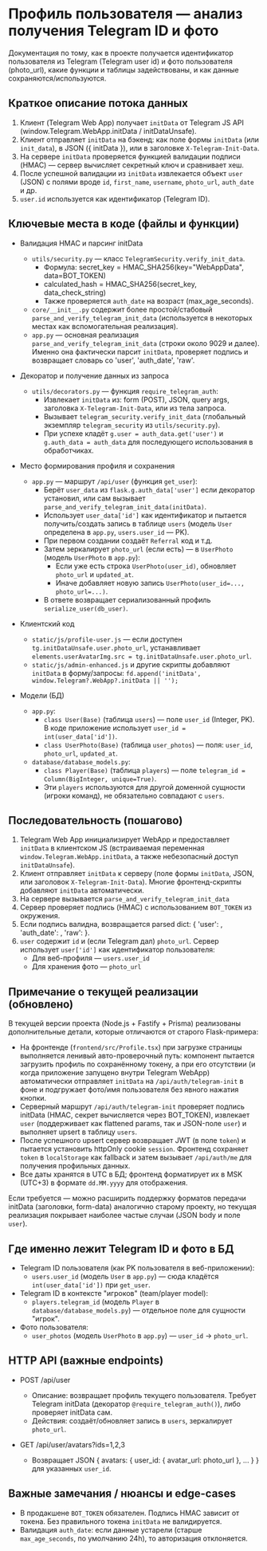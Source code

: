 # Профиль пользователя — анализ получения Telegram ID и фото

Документация по тому, как в проекте получается идентификатор пользователя из Telegram (Telegram user id) и фото пользователя (photo_url), какие функции и таблицы задействованы, и как данные сохраняются/используются.

## Краткое описание потока данных

1. Клиент (Telegram Web App) получает `initData` от Telegram JS API (window.Telegram.WebApp.initData / initDataUnsafe).
2. Клиент отправляет `initData` на бэкенд: как поле формы `initData` (или `init_data`), в JSON ({ initData }), или в заголовке `X-Telegram-Init-Data`.
3. На сервере `initData` проверяется функцией валидации подписи (HMAC) — сервер вычисляет секретный ключ и сравнивает хеш.
4. После успешной валидации из `initData` извлекается объект `user` (JSON) с полями вроде `id`, `first_name`, `username`, `photo_url`, `auth_date` и др.
5. `user.id` используется как идентификатор (Telegram ID). 

## Ключевые места в коде (файлы и функции)

- Валидация HMAC и парсинг initData
  - `utils/security.py` — класс `TelegramSecurity.verify_init_data`.
    - Формула: secret_key = HMAC_SHA256(key="WebAppData", data=BOT_TOKEN)
    - calculated_hash = HMAC_SHA256(secret_key, data_check_string)
    - Также проверяется `auth_date` на возраст (max_age_seconds).
  - `core/__init__.py` содержит более простой/стабовый `parse_and_verify_telegram_init_data` (используется в некоторых местах как вспомогательная реализация).
  - `app.py` — основная реализация `parse_and_verify_telegram_init_data` (строки около 9029 и далее). Именно она фактически парсит `initData`, проверяет подпись и возвращает словарь со 'user', 'auth_date', 'raw'.

- Декоратор и получение данных из запроса
  - `utils/decorators.py` — функция `require_telegram_auth`:
    - Извлекает `initData` из: form (POST), JSON, query args, заголовка `X-Telegram-Init-Data`, или из тела запроса.
    - Вызывает `telegram_security.verify_init_data` (глобальный экземпляр `telegram_security` из `utils/security.py`).
    - При успехе кладёт `g.user = auth_data.get('user')` и `g.auth_data = auth_data` для последующего использования в обработчиках.

- Место формирования профиля и сохранения
  - `app.py` — маршрут `/api/user` (функция `get_user`):
    - Берёт `user_data` из `flask.g.auth_data['user']` если декоратор установил, или сам вызывает `parse_and_verify_telegram_init_data(initData)`.
    - Использует `user_data['id']` как идентификатор и пытается получить/создать запись в таблице `users` (модель `User` определена в `app.py`, `users.user_id` — PK).
    - При первом создании создаёт `Referral` код и т.д.
    - Затем зеркалирует `photo_url` (если есть) — в `UserPhoto` (модель `UserPhoto` в `app.py`):
      - Если уже есть строка `UserPhoto(user_id)`, обновляет `photo_url` и `updated_at`.
      - Иначе добавляет новую запись `UserPhoto(user_id=..., photo_url=...)`.
    - В ответе возвращает сериализованный профиль `serialize_user(db_user)`.

- Клиентский код
  - `static/js/profile-user.js` — если доступен `tg.initDataUnsafe.user.photo_url`, устанавливает `elements.userAvatarImg.src = tg.initDataUnsafe.user.photo_url`.
  - `static/js/admin-enhanced.js` и другие скрипты добавляют `initData` в форму/запросы: `fd.append('initData', window.Telegram?.WebApp?.initData || '');`

- Модели (БД)
  - `app.py`:
    - `class User(Base)` (таблица `users`) — поле `user_id` (Integer, PK). В коде приложение использует `user_id = int(user_data['id'])`.
    - `class UserPhoto(Base)` (таблица `user_photos`) — поля: `user_id`, `photo_url`, `updated_at`.
  - `database/database_models.py`:
    - `class Player(Base)` (таблица `players`) — поле `telegram_id = Column(BigInteger, unique=True)`.
    - Эти `players` используются для другой доменной сущности (игроки команд), не обязательно совпадают с `users`.

## Последовательность (пошагово)

1. Telegram Web App инициализирует WebApp и предоставляет `initData` в клиентском JS (встраиваемая переменная `window.Telegram.WebApp.initData`, а также небезопасный доступ `initDataUnsafe`).
2. Клиент отправляет `initData` к серверу (поле формы `initData`, JSON, или заголовок `X-Telegram-Init-Data`). Многие фронтенд-скрипты добавляют `initData` автоматически.
3. На сервере вызывается `parse_and_verify_telegram_init_data`
4. Сервер проверяет подпись (HMAC) с использованием `BOT_TOKEN` из окружения.
5. Если подпись валидна, возвращается parsed dict: { 'user': <dict or None>, 'auth_date': <int>, 'raw': <parsed> }.
6. `user` содержит `id` и (если Telegram дал) `photo_url`. Сервер использует `user['id']` как идентификатор пользователя:
   - Для веб-профиля — `users.user_id`
   - Для хранения фото — `photo_url` 

## Примечание о текущей реализации (обновлено)

В текущей версии проекта (Node.js + Fastify + Prisma) реализованы дополнительные детали, которые отличаются от старого Flask-примера:

- На фронтенде (`frontend/src/Profile.tsx`) при загрузке страницы выполняется ленивый авто-проверочный путь: компонент пытается загрузить профиль по сохранённому токену, а при его отсутствии (и когда приложение запущено внутри Telegram WebApp) автоматически отправляет `initData` на `/api/auth/telegram-init` в фоне и подгружает фото/имя пользователя без явного нажатия кнопки.
- Серверный маршрут `/api/auth/telegram-init` проверяет подпись initData (HMAC, секрет вычисляется через BOT_TOKEN), извлекает `user` (поддерживает как flattened params, так и JSON-поле `user`) и выполняет upsert в таблицу `users`.
- После успешного upsert сервер возвращает JWT (в поле `token`) и пытается установить httpOnly cookie `session`. Фронтенд сохраняет `token` в `localStorage` как fallback и затем вызывает `/api/auth/me` для получения профильных данных.
- Все даты хранятся в UTC в БД; фронтенд форматирует их в MSK (UTC+3) в формате `dd.MM.yyyy` для отображения.

Если требуется — можно расширить поддержку форматов передачи initData (заголовки, form-data) аналогично старому проекту, но текущая реализация покрывает наиболее частые случаи (JSON body и поле `user`).

## Где именно лежит Telegram ID и фото в БД

- Telegram ID пользователя (как PK пользователя в веб-приложении):
  - `users.user_id` (модель `User` в `app.py`) — сюда кладётся `int(user_data['id'])` при `get_user`.
- Telegram ID в контексте "игроков" (team/player model):
  - `players.telegram_id` (модель `Player` в `database/database_models.py`) — отдельное поле для сущности "игрок".
- Фото пользователя:
  - `user_photos` (модель `UserPhoto` в `app.py`) — `user_id` → `photo_url`.

## HTTP API (важные endpoints)

- POST /api/user
  - Описание: возвращает профиль текущего пользователя. Требует Telegram initData (декоратор `@require_telegram_auth()`), либо проверяет initData сам.
  - Действия: создаёт/обновляет запись в `users`, зеркалирует `photo_url`.

- GET /api/user/avatars?ids=1,2,3
  - Возвращает JSON { avatars: { user_id: { avatar_url: photo_url }, ... } } для указанных `user_id`.

## Важные замечания / нюансы и edge-cases

- В продакшене `BOT_TOKEN` обязателен. Подпись HMAC зависит от токена. Без правильного токена `initData` не валидируется.
- Валидация `auth_date`: если данные устарели (старше `max_age_seconds`, по умолчанию 24h), то авторизация отклоняется.